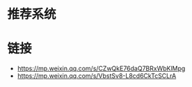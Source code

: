# 推荐系统

# 链接

- https://mp.weixin.qq.com/s/CZwQkE76daQ7BRxWbKlMpg
- https://mp.weixin.qq.com/s/VbstSv8-L8cd6CkTcSCLrA